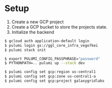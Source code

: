 # Setup

1. Create a new GCP project
2. Create a GCP bucket to store the projects state.
3. Initialize the backend

```bash
$ gcloud auth application-default login
$ pulumi login gs://ggl_core_infra_vego7kei
$ pulumi stack init

$ export PULUMI_CONFIG_PASSPHRASE="password"
$ PYTHONPATH=.. pulumi up --stack dev

$ pulumi config set gcp:region us-central1
$ pulumi config set gcp:zone us-central1-a
$ pulumi config set gcp:project galaxygridlabs

```